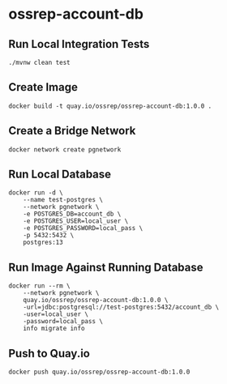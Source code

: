 # ossrep-account-db

## Run Local Integration Tests
```
./mvnw clean test
```

## Create Image
```
docker build -t quay.io/ossrep/ossrep-account-db:1.0.0 .
```

## Create a Bridge Network
```
docker network create pgnetwork
```

## Run Local Database
```
docker run -d \
    --name test-postgres \
    --network pgnetwork \
    -e POSTGRES_DB=account_db \
    -e POSTGRES_USER=local_user \
    -e POSTGRES_PASSWORD=local_pass \
    -p 5432:5432 \
    postgres:13
```

## Run Image Against Running Database
```
docker run --rm \
    --network pgnetwork \
    quay.io/ossrep/ossrep-account-db:1.0.0 \
    -url=jdbc:postgresql://test-postgres:5432/account_db \
    -user=local_user \
    -password=local_pass \
    info migrate info
```

## Push to Quay.io
```
docker push quay.io/ossrep/ossrep-account-db:1.0.0
```
